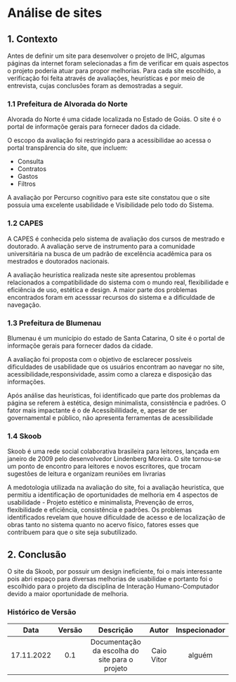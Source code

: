 # Análise de sites

## 1. Contexto
Antes de definir um site para desenvolver o projeto de IHC, algumas páginas da internet foram selecionadas a fim de verificar em quais aspectos o projeto poderia atuar para propor melhorias. Para cada site escolhido, a verificação foi feita através de avaliações, heurísticas e por meio de entrevista, cujas conclusões foram as demostradas a seguir.

### 1.1 Prefeitura de Alvorada do Norte
Alvorada do Norte é uma cidade localizada no Estado de Goiás. O site é o portal de informaçõe gerais para fornecer dados da cidade.

O escopo da avaliação foi restringido para a acessibilidae ao acessa o portal transpârencia do site, que incluem:

- Consulta
- Contratos
- Gastos
- Filtros

A avaliação por Percurso cognitivo para este site constatou que o site possuia uma excelente usabilidade e Visibilidade pelo todo do Sistema.

### 1.2 CAPES
A CAPES é conhecida pelo sistema de avaliação dos cursos de mestrado e doutorado. A avaliação serve de instrumento para a comunidade universitária na busca de um padrão de excelência acadêmica para os mestrados e doutorados nacionais.

A avaliação heurística realizada neste site apresentou problemas relacionados a compatibilidade do sistema com o mundo real, flexibilidade e eficiência de uso, estética e design. A maior parte dos problemas encontrados foram em acesssar recursos do sistema e a dificuldade de navegação.

### 1.3 Prefeitura de Blumenau
Blumenau é um município do estado de Santa Catarina, O site é o portal de informaçõe gerais para fornecer dados da cidade.

A avaliação foi proposta com o objetivo de esclarecer
possíveis dificuldades de usabilidade que os usuários encontram ao navegar no site, acessibilidade,responsividade, assim como a clareza e disposição das informações.

Após análise das heurísticas, foi identificado que parte dos problemas da página se referem à estética, design minimalista, consistência e padrões. O fator mais impactante é o de Acessibililidade, e, apesar de ser governamental e público, não apresenta ferramentas de acessibilidade

### 1.4 Skoob
Skoob é uma rede social colaborativa brasileira para leitores, lançada em janeiro de 2009 pelo desenvolvedor Lindenberg Moreira. O site tornou-se um ponto de encontro para leitores e novos escritores, que trocam sugestões de leitura e organizam reuniões em livrarias


A medotologia utilizada na avaliação do site, foi a avaliação heuristíca, que permitiu a identificação de oportunidades de melhoria em 4 aspectos de usabilidade - Projeto estético e minimalista, Prevenção de erros, flexibilidade e eficiência, consistência e padrões. Os problemas identificados revelam que houve dificuldade de acesso e de localização de obras​ tanto no sistema quanto no acervo físico, fatores esses que contribuem para que o site seja subutilizado.

## 2. Conclusão

O site da Skoob, por possuir um design ineficiente, foi o mais interessante pois abri espaço para diversas melhorias de usabilidae e portanto foi o escolhido para o projeto da disciplina de Interação Humano-Computador devido a maior oportunidade de melhoria.



### Histórico de Versão
| Data       | Versão | Descrição            | Autor             | Inspecionador|
|:----------:|:------:|:--------------------:|:-----------------:|:-----------------:|
| 17.11.2022 | 0.1 | Documentação da escolha do site para o projeto | Caio Vitor |alguém|

<div align="justify">